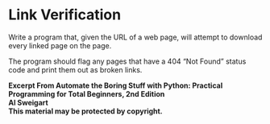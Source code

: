 
# Link Verification

Write a program that, given the URL of a web page, will attempt to download every linked page on the page.

The program should flag any pages that have a 404 “Not Found” status code and print them out as broken links.

**Excerpt From Automate the Boring Stuff with Python: Practical Programming for Total Beginners, 2nd Edition  
Al Sweigart  
This material may be protected by copyright.**